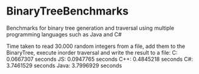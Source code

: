 # BinaryTreeBenchmarks
Benchmarks for binary tree generation and traversal using multiple programming languages such as Java and C#

Time taken to read 30.000 random integers from a file, add them to the BinaryTree, execute inorder traversal
and write the result to a file:
C: 0.0667307 seconds
JS: 0.0947765 seconds
C++: 0.4845218 seconds
C#: 3.7461529 seconds
Java: 3.7996929 seconds 
